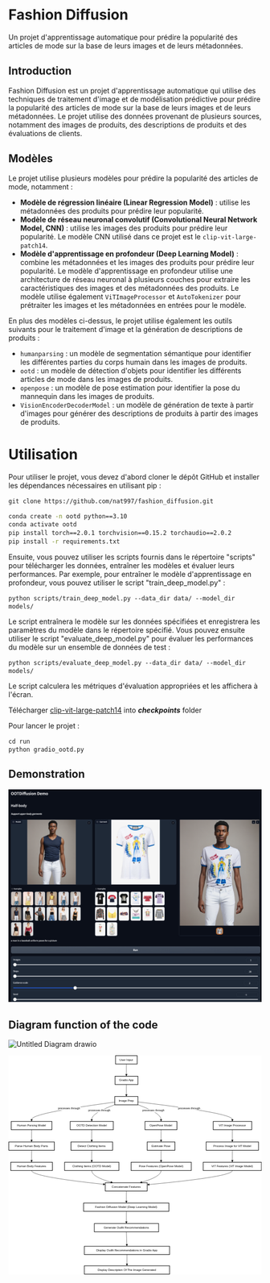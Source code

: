 # Fashion Diffusion

Un projet d'apprentissage automatique pour prédire la popularité des articles de mode sur la base de leurs images et de leurs métadonnées.

## Introduction

Fashion Diffusion est un projet d'apprentissage automatique qui utilise des techniques de traitement d'image et de modélisation prédictive pour prédire la popularité des articles de mode sur la base de leurs images et de leurs métadonnées. Le projet utilise des données provenant de plusieurs sources, notamment des images de produits, des descriptions de produits et des évaluations de clients.

## Modèles

Le projet utilise plusieurs modèles pour prédire la popularité des articles de mode, notamment :

- **Modèle de régression linéaire (Linear Regression Model)** : utilise les métadonnées des produits pour prédire leur popularité.
- **Modèle de réseau neuronal convolutif (Convolutional Neural Network Model, CNN)** : utilise les images des produits pour prédire leur popularité. Le modèle CNN utilisé dans ce projet est le `clip-vit-large-patch14`.
- **Modèle d'apprentissage en profondeur (Deep Learning Model)** : combine les métadonnées et les images des produits pour prédire leur popularité. Le modèle d'apprentissage en profondeur utilise une architecture de réseau neuronal à plusieurs couches pour extraire les caractéristiques des images et des métadonnées des produits. Le modèle utilise également `ViTImageProcessor` et `AutoTokenizer` pour prétraiter les images et les métadonnées en entrées pour le modèle.

En plus des modèles ci-dessus, le projet utilise également les outils suivants pour le traitement d'image et la génération de descriptions de produits :

- `humanparsing` : un modèle de segmentation sémantique pour identifier les différentes parties du corps humain dans les images de produits.
- `ootd` : un modèle de détection d'objets pour identifier les différents articles de mode dans les images de produits.
- `openpose` : un modèle de pose estimation pour identifier la pose du mannequin dans les images de produits.
- `VisionEncoderDecoderModel` : un modèle de génération de texte à partir d'images pour générer des descriptions de produits à partir des images de produits.

# Utilisation
Pour utiliser le projet, vous devez d'abord cloner le dépôt GitHub et installer les dépendances nécessaires en utilisant pip :

```
git clone https://github.com/nat997/fashion_diffusion.git
```

```sh
conda create -n ootd python==3.10
conda activate ootd
pip install torch==2.0.1 torchvision==0.15.2 torchaudio==2.0.2
pip install -r requirements.txt
```

Ensuite, vous pouvez utiliser les scripts fournis dans le répertoire "scripts" pour télécharger les données, entraîner les modèles et évaluer leurs performances. Par exemple, pour entraîner le modèle d'apprentissage en profondeur, vous pouvez utiliser le script "train_deep_model.py" :

```
python scripts/train_deep_model.py --data_dir data/ --model_dir models/
```
Le script entraînera le modèle sur les données spécifiées et enregistrera les paramètres du modèle dans le répertoire spécifié. Vous pouvez ensuite utiliser le script "evaluate_deep_model.py" pour évaluer les performances du modèle sur un ensemble de données de test :

```
python scripts/evaluate_deep_model.py --data_dir data/ --model_dir models/
```
Le script calculera les métriques d'évaluation appropriées et les affichera à l'écran.

Télécharger [clip-vit-large-patch14](https://huggingface.co/openai/clip-vit-large-patch14) into ***checkpoints*** folder

Pour lancer le projet :
```
cd run
python gradio_ootd.py
```
## Demonstration
![alt text](image.png)

## Diagram function of the code

![Untitled Diagram drawio](https://github.com/nat997/fashion_diffusion/assets/67456959/39fb47b2-877e-459b-8c86-e89c83872fc7)
<?xml version="1.0" encoding="UTF-8"?>
<!-- Do not edit this file with editors other than draw.io -->
<!DOCTYPE svg PUBLIC "-//W3C//DTD SVG 1.1//EN" "http://www.w3.org/Graphics/SVG/1.1/DTD/svg11.dtd">
<svg xmlns="http://www.w3.org/2000/svg" xmlns:xlink="http://www.w3.org/1999/xlink" version="1.1" width="1039px" height="896px" viewBox="-0.5 -0.5 1039 896" content="&lt;mxfile host=&quot;app.diagrams.net&quot; modified=&quot;2024-03-22T09:02:36.776Z&quot; agent=&quot;Mozilla/5.0 (Macintosh; Intel Mac OS X 10_15_7) AppleWebKit/537.36 (KHTML, like Gecko) Chrome/120.0.0.0 Safari/537.36&quot; etag=&quot;vq1UhhQPRBeLud7ujLHl&quot; version=&quot;23.1.1&quot; type=&quot;device&quot;&gt;&#10;  &lt;diagram name=&quot;Page-1&quot; id=&quot;P3hZV1RTRPBwDaxr1NtK&quot;&gt;&#10;    &lt;mxGraphModel dx=&quot;1314&quot; dy=&quot;751&quot; grid=&quot;1&quot; gridSize=&quot;10&quot; guides=&quot;1&quot; tooltips=&quot;1&quot; connect=&quot;1&quot; arrows=&quot;1&quot; fold=&quot;1&quot; page=&quot;1&quot; pageScale=&quot;1&quot; pageWidth=&quot;850&quot; pageHeight=&quot;1100&quot; background=&quot;#FFFFFF&quot; math=&quot;0&quot; shadow=&quot;0&quot;&gt;&#10;      &lt;root&gt;&#10;        &lt;mxCell id=&quot;0&quot; /&gt;&#10;        &lt;mxCell id=&quot;1&quot; parent=&quot;0&quot; /&gt;&#10;        &lt;mxCell id=&quot;dRuPuyQcN3BoXz86JJPz-1&quot; value=&quot;User Input&quot; style=&quot;whiteSpace=wrap;strokeWidth=2;&quot; vertex=&quot;1&quot; parent=&quot;1&quot;&gt;&#10;          &lt;mxGeometry x=&quot;458&quot; y=&quot;20&quot; width=&quot;89&quot; height=&quot;34&quot; as=&quot;geometry&quot; /&gt;&#10;        &lt;/mxCell&gt;&#10;        &lt;mxCell id=&quot;dRuPuyQcN3BoXz86JJPz-2&quot; value=&quot;Gradio App&quot; style=&quot;whiteSpace=wrap;strokeWidth=2;&quot; vertex=&quot;1&quot; parent=&quot;1&quot;&gt;&#10;          &lt;mxGeometry x=&quot;456&quot; y=&quot;104&quot; width=&quot;94&quot; height=&quot;34&quot; as=&quot;geometry&quot; /&gt;&#10;        &lt;/mxCell&gt;&#10;        &lt;mxCell id=&quot;dRuPuyQcN3BoXz86JJPz-3&quot; value=&quot;Image Prep&quot; style=&quot;whiteSpace=wrap;strokeWidth=2;&quot; vertex=&quot;1&quot; parent=&quot;1&quot;&gt;&#10;          &lt;mxGeometry x=&quot;455&quot; y=&quot;187&quot; width=&quot;95&quot; height=&quot;34&quot; as=&quot;geometry&quot; /&gt;&#10;        &lt;/mxCell&gt;&#10;        &lt;mxCell id=&quot;dRuPuyQcN3BoXz86JJPz-4&quot; value=&quot;Human Parsing Model&quot; style=&quot;whiteSpace=wrap;strokeWidth=2;&quot; vertex=&quot;1&quot; parent=&quot;1&quot;&gt;&#10;          &lt;mxGeometry x=&quot;30&quot; y=&quot;289&quot; width=&quot;167&quot; height=&quot;34&quot; as=&quot;geometry&quot; /&gt;&#10;        &lt;/mxCell&gt;&#10;        &lt;mxCell id=&quot;dRuPuyQcN3BoXz86JJPz-5&quot; value=&quot;OOTD Detection Model&quot; style=&quot;whiteSpace=wrap;strokeWidth=2;&quot; vertex=&quot;1&quot; parent=&quot;1&quot;&gt;&#10;          &lt;mxGeometry x=&quot;272&quot; y=&quot;289&quot; width=&quot;177&quot; height=&quot;34&quot; as=&quot;geometry&quot; /&gt;&#10;        &lt;/mxCell&gt;&#10;        &lt;mxCell id=&quot;dRuPuyQcN3BoXz86JJPz-6&quot; value=&quot;OpenPose Model&quot; style=&quot;whiteSpace=wrap;strokeWidth=2;&quot; vertex=&quot;1&quot; parent=&quot;1&quot;&gt;&#10;          &lt;mxGeometry x=&quot;579&quot; y=&quot;289&quot; width=&quot;131&quot; height=&quot;34&quot; as=&quot;geometry&quot; /&gt;&#10;        &lt;/mxCell&gt;&#10;        &lt;mxCell id=&quot;dRuPuyQcN3BoXz86JJPz-7&quot; value=&quot;ViT Image Processor&quot; style=&quot;whiteSpace=wrap;strokeWidth=2;&quot; vertex=&quot;1&quot; parent=&quot;1&quot;&gt;&#10;          &lt;mxGeometry x=&quot;859&quot; y=&quot;289&quot; width=&quot;158&quot; height=&quot;34&quot; as=&quot;geometry&quot; /&gt;&#10;        &lt;/mxCell&gt;&#10;        &lt;mxCell id=&quot;dRuPuyQcN3BoXz86JJPz-8&quot; value=&quot;Parse Human Body Parts&quot; style=&quot;whiteSpace=wrap;strokeWidth=2;&quot; vertex=&quot;1&quot; parent=&quot;1&quot;&gt;&#10;          &lt;mxGeometry x=&quot;20&quot; y=&quot;373&quot; width=&quot;187&quot; height=&quot;34&quot; as=&quot;geometry&quot; /&gt;&#10;        &lt;/mxCell&gt;&#10;        &lt;mxCell id=&quot;dRuPuyQcN3BoXz86JJPz-9&quot; value=&quot;Detect Clothing Items&quot; style=&quot;whiteSpace=wrap;strokeWidth=2;&quot; vertex=&quot;1&quot; parent=&quot;1&quot;&gt;&#10;          &lt;mxGeometry x=&quot;275&quot; y=&quot;373&quot; width=&quot;171&quot; height=&quot;34&quot; as=&quot;geometry&quot; /&gt;&#10;        &lt;/mxCell&gt;&#10;        &lt;mxCell id=&quot;dRuPuyQcN3BoXz86JJPz-10&quot; value=&quot;Estimate Pose&quot; style=&quot;whiteSpace=wrap;strokeWidth=2;&quot; vertex=&quot;1&quot; parent=&quot;1&quot;&gt;&#10;          &lt;mxGeometry x=&quot;588&quot; y=&quot;373&quot; width=&quot;114&quot; height=&quot;34&quot; as=&quot;geometry&quot; /&gt;&#10;        &lt;/mxCell&gt;&#10;        &lt;mxCell id=&quot;dRuPuyQcN3BoXz86JJPz-11&quot; value=&quot;Process Image for ViT Model&quot; style=&quot;whiteSpace=wrap;strokeWidth=2;&quot; vertex=&quot;1&quot; parent=&quot;1&quot;&gt;&#10;          &lt;mxGeometry x=&quot;830&quot; y=&quot;373&quot; width=&quot;215&quot; height=&quot;34&quot; as=&quot;geometry&quot; /&gt;&#10;        &lt;/mxCell&gt;&#10;        &lt;mxCell id=&quot;dRuPuyQcN3BoXz86JJPz-12&quot; value=&quot;Human Body Features&quot; style=&quot;whiteSpace=wrap;strokeWidth=2;&quot; vertex=&quot;1&quot; parent=&quot;1&quot;&gt;&#10;          &lt;mxGeometry x=&quot;28&quot; y=&quot;456&quot; width=&quot;171&quot; height=&quot;34&quot; as=&quot;geometry&quot; /&gt;&#10;        &lt;/mxCell&gt;&#10;        &lt;mxCell id=&quot;dRuPuyQcN3BoXz86JJPz-13&quot; value=&quot;Clothing Items (OOTD Model)&quot; style=&quot;whiteSpace=wrap;strokeWidth=2;&quot; vertex=&quot;1&quot; parent=&quot;1&quot;&gt;&#10;          &lt;mxGeometry x=&quot;249&quot; y=&quot;456&quot; width=&quot;223&quot; height=&quot;34&quot; as=&quot;geometry&quot; /&gt;&#10;        &lt;/mxCell&gt;&#10;        &lt;mxCell id=&quot;dRuPuyQcN3BoXz86JJPz-14&quot; value=&quot;Pose Features (OpenPose Model)&quot; style=&quot;whiteSpace=wrap;strokeWidth=2;&quot; vertex=&quot;1&quot; parent=&quot;1&quot;&gt;&#10;          &lt;mxGeometry x=&quot;522&quot; y=&quot;456&quot; width=&quot;247&quot; height=&quot;34&quot; as=&quot;geometry&quot; /&gt;&#10;        &lt;/mxCell&gt;&#10;        &lt;mxCell id=&quot;dRuPuyQcN3BoXz86JJPz-15&quot; value=&quot;ViT Features (ViT Image Model)&quot; style=&quot;whiteSpace=wrap;strokeWidth=2;&quot; vertex=&quot;1&quot; parent=&quot;1&quot;&gt;&#10;          &lt;mxGeometry x=&quot;818&quot; y=&quot;456&quot; width=&quot;239&quot; height=&quot;34&quot; as=&quot;geometry&quot; /&gt;&#10;        &lt;/mxCell&gt;&#10;        &lt;mxCell id=&quot;dRuPuyQcN3BoXz86JJPz-16&quot; value=&quot;Concatenate Features&quot; style=&quot;whiteSpace=wrap;strokeWidth=2;&quot; vertex=&quot;1&quot; parent=&quot;1&quot;&gt;&#10;          &lt;mxGeometry x=&quot;416&quot; y=&quot;540&quot; width=&quot;172&quot; height=&quot;34&quot; as=&quot;geometry&quot; /&gt;&#10;        &lt;/mxCell&gt;&#10;        &lt;mxCell id=&quot;dRuPuyQcN3BoXz86JJPz-17&quot; value=&quot;Fashion Diffusion Model (Deep Learning Model)&quot; style=&quot;whiteSpace=wrap;strokeWidth=2;&quot; vertex=&quot;1&quot; parent=&quot;1&quot;&gt;&#10;          &lt;mxGeometry x=&quot;327&quot; y=&quot;623&quot; width=&quot;350&quot; height=&quot;34&quot; as=&quot;geometry&quot; /&gt;&#10;        &lt;/mxCell&gt;&#10;        &lt;mxCell id=&quot;dRuPuyQcN3BoXz86JJPz-18&quot; value=&quot;Generate Outfit Recommendations&quot; style=&quot;whiteSpace=wrap;strokeWidth=2;&quot; vertex=&quot;1&quot; parent=&quot;1&quot;&gt;&#10;          &lt;mxGeometry x=&quot;371&quot; y=&quot;707&quot; width=&quot;264&quot; height=&quot;34&quot; as=&quot;geometry&quot; /&gt;&#10;        &lt;/mxCell&gt;&#10;        &lt;mxCell id=&quot;dRuPuyQcN3BoXz86JJPz-19&quot; value=&quot;Display Outfit Recommendations in Gradio App&quot; style=&quot;whiteSpace=wrap;strokeWidth=2;&quot; vertex=&quot;1&quot; parent=&quot;1&quot;&gt;&#10;          &lt;mxGeometry x=&quot;330&quot; y=&quot;800&quot; width=&quot;350&quot; height=&quot;34&quot; as=&quot;geometry&quot; /&gt;&#10;        &lt;/mxCell&gt;&#10;        &lt;mxCell id=&quot;dRuPuyQcN3BoXz86JJPz-20&quot; value=&quot;&quot; style=&quot;curved=1;startArrow=none;endArrow=block;exitX=0.5020847963483146;exitY=0.9852941176470589;entryX=0.4966547539893617;entryY=-0.014705882352941176;rounded=0;&quot; edge=&quot;1&quot; parent=&quot;1&quot; source=&quot;dRuPuyQcN3BoXz86JJPz-1&quot; target=&quot;dRuPuyQcN3BoXz86JJPz-2&quot;&gt;&#10;          &lt;mxGeometry relative=&quot;1&quot; as=&quot;geometry&quot;&gt;&#10;            &lt;Array as=&quot;points&quot; /&gt;&#10;          &lt;/mxGeometry&gt;&#10;        &lt;/mxCell&gt;&#10;        &lt;mxCell id=&quot;dRuPuyQcN3BoXz86JJPz-21&quot; value=&quot;&quot; style=&quot;curved=1;startArrow=none;endArrow=block;exitX=0.4966547539893617;exitY=0.9705882352941176;entryX=0.501953125;entryY=0;rounded=0;&quot; edge=&quot;1&quot; parent=&quot;1&quot; source=&quot;dRuPuyQcN3BoXz86JJPz-2&quot; target=&quot;dRuPuyQcN3BoXz86JJPz-3&quot;&gt;&#10;          &lt;mxGeometry relative=&quot;1&quot; as=&quot;geometry&quot;&gt;&#10;            &lt;Array as=&quot;points&quot; /&gt;&#10;          &lt;/mxGeometry&gt;&#10;        &lt;/mxCell&gt;&#10;        &lt;mxCell id=&quot;dRuPuyQcN3BoXz86JJPz-22&quot; value=&quot;processes through&quot; style=&quot;curved=1;startArrow=none;endArrow=block;exitX=0.0032689144736842107;exitY=0.6752784079282923;entryX=0.5004912050898204;entryY=0;rounded=0;&quot; edge=&quot;1&quot; parent=&quot;1&quot; source=&quot;dRuPuyQcN3BoXz86JJPz-3&quot; target=&quot;dRuPuyQcN3BoXz86JJPz-4&quot;&gt;&#10;          &lt;mxGeometry relative=&quot;1&quot; as=&quot;geometry&quot;&gt;&#10;            &lt;Array as=&quot;points&quot;&gt;&#10;              &lt;mxPoint x=&quot;114&quot; y=&quot;255&quot; /&gt;&#10;            &lt;/Array&gt;&#10;          &lt;/mxGeometry&gt;&#10;        &lt;/mxCell&gt;&#10;        &lt;mxCell id=&quot;dRuPuyQcN3BoXz86JJPz-23&quot; value=&quot;processes through&quot; style=&quot;curved=1;startArrow=none;endArrow=block;exitX=0.009839497065273631;exitY=0.9852941176470589;entryX=0.4990951624293785;entryY=0;rounded=0;&quot; edge=&quot;1&quot; parent=&quot;1&quot; source=&quot;dRuPuyQcN3BoXz86JJPz-3&quot; target=&quot;dRuPuyQcN3BoXz86JJPz-5&quot;&gt;&#10;          &lt;mxGeometry relative=&quot;1&quot; as=&quot;geometry&quot;&gt;&#10;            &lt;Array as=&quot;points&quot;&gt;&#10;              &lt;mxPoint x=&quot;360&quot; y=&quot;255&quot; /&gt;&#10;            &lt;/Array&gt;&#10;          &lt;/mxGeometry&gt;&#10;        &lt;/mxCell&gt;&#10;        &lt;mxCell id=&quot;dRuPuyQcN3BoXz86JJPz-24&quot; value=&quot;processes through&quot; style=&quot;curved=1;startArrow=none;endArrow=block;exitX=0.994066752934727;exitY=0.9852941176470589;entryX=0.5040553435114504;entryY=0;rounded=0;&quot; edge=&quot;1&quot; parent=&quot;1&quot; source=&quot;dRuPuyQcN3BoXz86JJPz-3&quot; target=&quot;dRuPuyQcN3BoXz86JJPz-6&quot;&gt;&#10;          &lt;mxGeometry relative=&quot;1&quot; as=&quot;geometry&quot;&gt;&#10;            &lt;Array as=&quot;points&quot;&gt;&#10;              &lt;mxPoint x=&quot;645&quot; y=&quot;255&quot; /&gt;&#10;            &lt;/Array&gt;&#10;          &lt;/mxGeometry&gt;&#10;        &lt;/mxCell&gt;&#10;        &lt;mxCell id=&quot;dRuPuyQcN3BoXz86JJPz-25&quot; value=&quot;processes through&quot; style=&quot;curved=1;startArrow=none;endArrow=block;exitX=1.0006373355263158;exitY=0.6560215980080035;entryX=0.4977996439873418;entryY=0;rounded=0;&quot; edge=&quot;1&quot; parent=&quot;1&quot; source=&quot;dRuPuyQcN3BoXz86JJPz-3&quot; target=&quot;dRuPuyQcN3BoXz86JJPz-7&quot;&gt;&#10;          &lt;mxGeometry relative=&quot;1&quot; as=&quot;geometry&quot;&gt;&#10;            &lt;Array as=&quot;points&quot;&gt;&#10;              &lt;mxPoint x=&quot;938&quot; y=&quot;255&quot; /&gt;&#10;            &lt;/Array&gt;&#10;          &lt;/mxGeometry&gt;&#10;        &lt;/mxCell&gt;&#10;        &lt;mxCell id=&quot;dRuPuyQcN3BoXz86JJPz-26&quot; value=&quot;&quot; style=&quot;curved=1;startArrow=none;endArrow=block;exitX=0.5004912050898204;exitY=0.9852941176470589;entryX=0.5004386697860963;entryY=-0.014705882352941176;rounded=0;&quot; edge=&quot;1&quot; parent=&quot;1&quot; source=&quot;dRuPuyQcN3BoXz86JJPz-4&quot; target=&quot;dRuPuyQcN3BoXz86JJPz-8&quot;&gt;&#10;          &lt;mxGeometry relative=&quot;1&quot; as=&quot;geometry&quot;&gt;&#10;            &lt;Array as=&quot;points&quot; /&gt;&#10;          &lt;/mxGeometry&gt;&#10;        &lt;/mxCell&gt;&#10;        &lt;mxCell id=&quot;dRuPuyQcN3BoXz86JJPz-27&quot; value=&quot;&quot; style=&quot;curved=1;startArrow=none;endArrow=block;exitX=0.4990951624293785;exitY=0.9852941176470589;entryX=0.49906341374269003;entryY=-0.014705882352941176;rounded=0;&quot; edge=&quot;1&quot; parent=&quot;1&quot; source=&quot;dRuPuyQcN3BoXz86JJPz-5&quot; target=&quot;dRuPuyQcN3BoXz86JJPz-9&quot;&gt;&#10;          &lt;mxGeometry relative=&quot;1&quot; as=&quot;geometry&quot;&gt;&#10;            &lt;Array as=&quot;points&quot; /&gt;&#10;          &lt;/mxGeometry&gt;&#10;        &lt;/mxCell&gt;&#10;        &lt;mxCell id=&quot;dRuPuyQcN3BoXz86JJPz-28&quot; value=&quot;&quot; style=&quot;curved=1;startArrow=none;endArrow=block;exitX=0.5040553435114504;exitY=0.9852941176470589;entryX=0.5002741228070176;entryY=-0.014705882352941176;rounded=0;&quot; edge=&quot;1&quot; parent=&quot;1&quot; source=&quot;dRuPuyQcN3BoXz86JJPz-6&quot; target=&quot;dRuPuyQcN3BoXz86JJPz-10&quot;&gt;&#10;          &lt;mxGeometry relative=&quot;1&quot; as=&quot;geometry&quot;&gt;&#10;            &lt;Array as=&quot;points&quot; /&gt;&#10;          &lt;/mxGeometry&gt;&#10;        &lt;/mxCell&gt;&#10;        &lt;mxCell id=&quot;dRuPuyQcN3BoXz86JJPz-29&quot; value=&quot;&quot; style=&quot;curved=1;startArrow=none;endArrow=block;exitX=0.4977996439873418;exitY=0.9852941176470589;entryX=0.5007085755813954;entryY=-0.014705882352941176;rounded=0;&quot; edge=&quot;1&quot; parent=&quot;1&quot; source=&quot;dRuPuyQcN3BoXz86JJPz-7&quot; target=&quot;dRuPuyQcN3BoXz86JJPz-11&quot;&gt;&#10;          &lt;mxGeometry relative=&quot;1&quot; as=&quot;geometry&quot;&gt;&#10;            &lt;Array as=&quot;points&quot; /&gt;&#10;          &lt;/mxGeometry&gt;&#10;        &lt;/mxCell&gt;&#10;        &lt;mxCell id=&quot;dRuPuyQcN3BoXz86JJPz-30&quot; value=&quot;&quot; style=&quot;curved=1;startArrow=none;endArrow=block;exitX=0.5004386697860963;exitY=0.9705882352941176;entryX=0.5004797149122807;entryY=0;rounded=0;&quot; edge=&quot;1&quot; parent=&quot;1&quot; source=&quot;dRuPuyQcN3BoXz86JJPz-8&quot; target=&quot;dRuPuyQcN3BoXz86JJPz-12&quot;&gt;&#10;          &lt;mxGeometry relative=&quot;1&quot; as=&quot;geometry&quot;&gt;&#10;            &lt;Array as=&quot;points&quot; /&gt;&#10;          &lt;/mxGeometry&gt;&#10;        &lt;/mxCell&gt;&#10;        &lt;mxCell id=&quot;dRuPuyQcN3BoXz86JJPz-31&quot; value=&quot;&quot; style=&quot;curved=1;startArrow=none;endArrow=block;exitX=0.49906341374269003;exitY=0.9705882352941176;entryX=0.4992818105381166;entryY=0;rounded=0;&quot; edge=&quot;1&quot; parent=&quot;1&quot; source=&quot;dRuPuyQcN3BoXz86JJPz-9&quot; target=&quot;dRuPuyQcN3BoXz86JJPz-13&quot;&gt;&#10;          &lt;mxGeometry relative=&quot;1&quot; as=&quot;geometry&quot;&gt;&#10;            &lt;Array as=&quot;points&quot; /&gt;&#10;          &lt;/mxGeometry&gt;&#10;        &lt;/mxCell&gt;&#10;        &lt;mxCell id=&quot;dRuPuyQcN3BoXz86JJPz-32&quot; value=&quot;&quot; style=&quot;curved=1;startArrow=none;endArrow=block;exitX=0.5002741228070176;exitY=0.9705882352941176;entryX=0.4981022267206478;entryY=0;rounded=0;&quot; edge=&quot;1&quot; parent=&quot;1&quot; source=&quot;dRuPuyQcN3BoXz86JJPz-10&quot; target=&quot;dRuPuyQcN3BoXz86JJPz-14&quot;&gt;&#10;          &lt;mxGeometry relative=&quot;1&quot; as=&quot;geometry&quot;&gt;&#10;            &lt;Array as=&quot;points&quot; /&gt;&#10;          &lt;/mxGeometry&gt;&#10;        &lt;/mxCell&gt;&#10;        &lt;mxCell id=&quot;dRuPuyQcN3BoXz86JJPz-33&quot; value=&quot;&quot; style=&quot;curved=1;startArrow=none;endArrow=block;exitX=0.5007085755813954;exitY=0.9705882352941176;entryX=0.5006374215481172;entryY=0;rounded=0;&quot; edge=&quot;1&quot; parent=&quot;1&quot; source=&quot;dRuPuyQcN3BoXz86JJPz-11&quot; target=&quot;dRuPuyQcN3BoXz86JJPz-15&quot;&gt;&#10;          &lt;mxGeometry relative=&quot;1&quot; as=&quot;geometry&quot;&gt;&#10;            &lt;Array as=&quot;points&quot; /&gt;&#10;          &lt;/mxGeometry&gt;&#10;        &lt;/mxCell&gt;&#10;        &lt;mxCell id=&quot;dRuPuyQcN3BoXz86JJPz-34&quot; value=&quot;&quot; style=&quot;curved=1;startArrow=none;endArrow=block;exitX=0.5004797149122807;exitY=0.9852941176470589;entryX=0.0028956213662790697;entryY=0.20594882508547296;rounded=0;&quot; edge=&quot;1&quot; parent=&quot;1&quot; source=&quot;dRuPuyQcN3BoXz86JJPz-12&quot; target=&quot;dRuPuyQcN3BoXz86JJPz-16&quot;&gt;&#10;          &lt;mxGeometry relative=&quot;1&quot; as=&quot;geometry&quot;&gt;&#10;            &lt;Array as=&quot;points&quot;&gt;&#10;              &lt;mxPoint x=&quot;114&quot; y=&quot;515&quot; /&gt;&#10;            &lt;/Array&gt;&#10;          &lt;/mxGeometry&gt;&#10;        &lt;/mxCell&gt;&#10;        &lt;mxCell id=&quot;dRuPuyQcN3BoXz86JJPz-35&quot; value=&quot;&quot; style=&quot;curved=1;startArrow=none;endArrow=block;exitX=0.4992818105381166;exitY=0.9852941176470589;entryX=0.17195809144791818;entryY=-0.014705882352941176;rounded=0;&quot; edge=&quot;1&quot; parent=&quot;1&quot; source=&quot;dRuPuyQcN3BoXz86JJPz-13&quot; target=&quot;dRuPuyQcN3BoXz86JJPz-16&quot;&gt;&#10;          &lt;mxGeometry relative=&quot;1&quot; as=&quot;geometry&quot;&gt;&#10;            &lt;Array as=&quot;points&quot;&gt;&#10;              &lt;mxPoint x=&quot;360&quot; y=&quot;515&quot; /&gt;&#10;            &lt;/Array&gt;&#10;          &lt;/mxGeometry&gt;&#10;        &lt;/mxCell&gt;&#10;        &lt;mxCell id=&quot;dRuPuyQcN3BoXz86JJPz-36&quot; value=&quot;&quot; style=&quot;curved=1;startArrow=none;endArrow=block;exitX=0.4981022267206478;exitY=0.9852941176470589;entryX=0.8360133838427795;entryY=-0.014705882352941176;rounded=0;&quot; edge=&quot;1&quot; parent=&quot;1&quot; source=&quot;dRuPuyQcN3BoXz86JJPz-14&quot; target=&quot;dRuPuyQcN3BoXz86JJPz-16&quot;&gt;&#10;          &lt;mxGeometry relative=&quot;1&quot; as=&quot;geometry&quot;&gt;&#10;            &lt;Array as=&quot;points&quot;&gt;&#10;              &lt;mxPoint x=&quot;645&quot; y=&quot;515&quot; /&gt;&#10;            &lt;/Array&gt;&#10;          &lt;/mxGeometry&gt;&#10;        &lt;/mxCell&gt;&#10;        &lt;mxCell id=&quot;dRuPuyQcN3BoXz86JJPz-37&quot; value=&quot;&quot; style=&quot;curved=1;startArrow=none;endArrow=block;exitX=0.5006374215481172;exitY=0.9852941176470589;entryX=1.0050758539244187;entryY=0.23462793760405234;rounded=0;&quot; edge=&quot;1&quot; parent=&quot;1&quot; source=&quot;dRuPuyQcN3BoXz86JJPz-15&quot; target=&quot;dRuPuyQcN3BoXz86JJPz-16&quot;&gt;&#10;          &lt;mxGeometry relative=&quot;1&quot; as=&quot;geometry&quot;&gt;&#10;            &lt;Array as=&quot;points&quot;&gt;&#10;              &lt;mxPoint x=&quot;938&quot; y=&quot;515&quot; /&gt;&#10;            &lt;/Array&gt;&#10;          &lt;/mxGeometry&gt;&#10;        &lt;/mxCell&gt;&#10;        &lt;mxCell id=&quot;dRuPuyQcN3BoXz86JJPz-38&quot; value=&quot;&quot; style=&quot;curved=1;startArrow=none;endArrow=block;exitX=0.5039857376453488;exitY=0.9705882352941176;entryX=0.5019587053571428;entryY=0;rounded=0;&quot; edge=&quot;1&quot; parent=&quot;1&quot; source=&quot;dRuPuyQcN3BoXz86JJPz-16&quot; target=&quot;dRuPuyQcN3BoXz86JJPz-17&quot;&gt;&#10;          &lt;mxGeometry relative=&quot;1&quot; as=&quot;geometry&quot;&gt;&#10;            &lt;Array as=&quot;points&quot; /&gt;&#10;          &lt;/mxGeometry&gt;&#10;        &lt;/mxCell&gt;&#10;        &lt;mxCell id=&quot;dRuPuyQcN3BoXz86JJPz-39&quot; value=&quot;&quot; style=&quot;curved=1;startArrow=none;endArrow=block;exitX=0.5019587053571428;exitY=0.9852941176470589;entryX=0.4988088896780303;entryY=-0.014705882352941176;rounded=0;&quot; edge=&quot;1&quot; parent=&quot;1&quot; source=&quot;dRuPuyQcN3BoXz86JJPz-17&quot; target=&quot;dRuPuyQcN3BoXz86JJPz-18&quot;&gt;&#10;          &lt;mxGeometry relative=&quot;1&quot; as=&quot;geometry&quot;&gt;&#10;            &lt;Array as=&quot;points&quot; /&gt;&#10;          &lt;/mxGeometry&gt;&#10;        &lt;/mxCell&gt;&#10;        &lt;mxCell id=&quot;dRuPuyQcN3BoXz86JJPz-40&quot; value=&quot;&quot; style=&quot;curved=1;startArrow=none;endArrow=block;exitX=0.4988088896780303;exitY=0.9705882352941176;entryX=0.4991015625;entryY=0;rounded=0;&quot; edge=&quot;1&quot; parent=&quot;1&quot; source=&quot;dRuPuyQcN3BoXz86JJPz-18&quot; target=&quot;dRuPuyQcN3BoXz86JJPz-19&quot;&gt;&#10;          &lt;mxGeometry relative=&quot;1&quot; as=&quot;geometry&quot;&gt;&#10;            &lt;Array as=&quot;points&quot; /&gt;&#10;          &lt;/mxGeometry&gt;&#10;        &lt;/mxCell&gt;&#10;        &lt;mxCell id=&quot;dRuPuyQcN3BoXz86JJPz-41&quot; value=&quot;Display Description Of The Image Generated&quot; style=&quot;whiteSpace=wrap;strokeWidth=2;&quot; vertex=&quot;1&quot; parent=&quot;1&quot;&gt;&#10;          &lt;mxGeometry x=&quot;330&quot; y=&quot;880&quot; width=&quot;350&quot; height=&quot;34&quot; as=&quot;geometry&quot; /&gt;&#10;        &lt;/mxCell&gt;&#10;        &lt;mxCell id=&quot;dRuPuyQcN3BoXz86JJPz-42&quot; value=&quot;&quot; style=&quot;curved=1;startArrow=none;endArrow=block;exitX=0.5;exitY=1;entryX=0.5;entryY=0;rounded=0;exitDx=0;exitDy=0;entryDx=0;entryDy=0;&quot; edge=&quot;1&quot; parent=&quot;1&quot; source=&quot;dRuPuyQcN3BoXz86JJPz-19&quot; target=&quot;dRuPuyQcN3BoXz86JJPz-41&quot;&gt;&#10;          &lt;mxGeometry relative=&quot;1&quot; as=&quot;geometry&quot;&gt;&#10;            &lt;Array as=&quot;points&quot; /&gt;&#10;            &lt;mxPoint x=&quot;513&quot; y=&quot;751&quot; as=&quot;sourcePoint&quot; /&gt;&#10;            &lt;mxPoint x=&quot;515&quot; y=&quot;810&quot; as=&quot;targetPoint&quot; /&gt;&#10;          &lt;/mxGeometry&gt;&#10;        &lt;/mxCell&gt;&#10;      &lt;/root&gt;&#10;    &lt;/mxGraphModel&gt;&#10;  &lt;/diagram&gt;&#10;&lt;/mxfile&gt;&#10;" style="background-color: rgb(255, 255, 255);"><defs/><rect fill="#FFFFFF" width="100%" height="100%" x="0" y="0"/><g><rect x="439" y="1" width="89" height="34" fill="rgb(255, 255, 255)" stroke="rgb(0, 0, 0)" stroke-width="2" pointer-events="all"/><g transform="translate(-0.5 -0.5)"><switch><foreignObject pointer-events="none" width="100%" height="100%" requiredFeatures="http://www.w3.org/TR/SVG11/feature#Extensibility" style="overflow: visible; text-align: left;"><div xmlns="http://www.w3.org/1999/xhtml" style="display: flex; align-items: unsafe center; justify-content: unsafe center; width: 87px; height: 1px; padding-top: 18px; margin-left: 440px;"><div data-drawio-colors="color: rgb(0, 0, 0); " style="box-sizing: border-box; font-size: 0px; text-align: center;"><div style="display: inline-block; font-size: 12px; font-family: Helvetica; color: rgb(0, 0, 0); line-height: 1.2; pointer-events: all; white-space: normal; overflow-wrap: normal;">User Input</div></div></div></foreignObject><text x="484" y="22" fill="rgb(0, 0, 0)" font-family="Helvetica" font-size="12px" text-anchor="middle">User Input</text></switch></g><rect x="437" y="85" width="94" height="34" fill="rgb(255, 255, 255)" stroke="rgb(0, 0, 0)" stroke-width="2" pointer-events="all"/><g transform="translate(-0.5 -0.5)"><switch><foreignObject pointer-events="none" width="100%" height="100%" requiredFeatures="http://www.w3.org/TR/SVG11/feature#Extensibility" style="overflow: visible; text-align: left;"><div xmlns="http://www.w3.org/1999/xhtml" style="display: flex; align-items: unsafe center; justify-content: unsafe center; width: 92px; height: 1px; padding-top: 102px; margin-left: 438px;"><div data-drawio-colors="color: rgb(0, 0, 0); " style="box-sizing: border-box; font-size: 0px; text-align: center;"><div style="display: inline-block; font-size: 12px; font-family: Helvetica; color: rgb(0, 0, 0); line-height: 1.2; pointer-events: all; white-space: normal; overflow-wrap: normal;">Gradio App</div></div></div></foreignObject><text x="484" y="106" fill="rgb(0, 0, 0)" font-family="Helvetica" font-size="12px" text-anchor="middle">Gradio App</text></switch></g><rect x="436" y="168" width="95" height="34" fill="rgb(255, 255, 255)" stroke="rgb(0, 0, 0)" stroke-width="2" pointer-events="all"/><g transform="translate(-0.5 -0.5)"><switch><foreignObject pointer-events="none" width="100%" height="100%" requiredFeatures="http://www.w3.org/TR/SVG11/feature#Extensibility" style="overflow: visible; text-align: left;"><div xmlns="http://www.w3.org/1999/xhtml" style="display: flex; align-items: unsafe center; justify-content: unsafe center; width: 93px; height: 1px; padding-top: 185px; margin-left: 437px;"><div data-drawio-colors="color: rgb(0, 0, 0); " style="box-sizing: border-box; font-size: 0px; text-align: center;"><div style="display: inline-block; font-size: 12px; font-family: Helvetica; color: rgb(0, 0, 0); line-height: 1.2; pointer-events: all; white-space: normal; overflow-wrap: normal;">Image Prep</div></div></div></foreignObject><text x="484" y="189" fill="rgb(0, 0, 0)" font-family="Helvetica" font-size="12px" text-anchor="middle">Image Prep</text></switch></g><rect x="11" y="270" width="167" height="34" fill="rgb(255, 255, 255)" stroke="rgb(0, 0, 0)" stroke-width="2" pointer-events="all"/><g transform="translate(-0.5 -0.5)"><switch><foreignObject pointer-events="none" width="100%" height="100%" requiredFeatures="http://www.w3.org/TR/SVG11/feature#Extensibility" style="overflow: visible; text-align: left;"><div xmlns="http://www.w3.org/1999/xhtml" style="display: flex; align-items: unsafe center; justify-content: unsafe center; width: 165px; height: 1px; padding-top: 287px; margin-left: 12px;"><div data-drawio-colors="color: rgb(0, 0, 0); " style="box-sizing: border-box; font-size: 0px; text-align: center;"><div style="display: inline-block; font-size: 12px; font-family: Helvetica; color: rgb(0, 0, 0); line-height: 1.2; pointer-events: all; white-space: normal; overflow-wrap: normal;">Human Parsing Model</div></div></div></foreignObject><text x="95" y="291" fill="rgb(0, 0, 0)" font-family="Helvetica" font-size="12px" text-anchor="middle">Human Parsing Model</text></switch></g><rect x="253" y="270" width="177" height="34" fill="rgb(255, 255, 255)" stroke="rgb(0, 0, 0)" stroke-width="2" pointer-events="all"/><g transform="translate(-0.5 -0.5)"><switch><foreignObject pointer-events="none" width="100%" height="100%" requiredFeatures="http://www.w3.org/TR/SVG11/feature#Extensibility" style="overflow: visible; text-align: left;"><div xmlns="http://www.w3.org/1999/xhtml" style="display: flex; align-items: unsafe center; justify-content: unsafe center; width: 175px; height: 1px; padding-top: 287px; margin-left: 254px;"><div data-drawio-colors="color: rgb(0, 0, 0); " style="box-sizing: border-box; font-size: 0px; text-align: center;"><div style="display: inline-block; font-size: 12px; font-family: Helvetica; color: rgb(0, 0, 0); line-height: 1.2; pointer-events: all; white-space: normal; overflow-wrap: normal;">OOTD Detection Model</div></div></div></foreignObject><text x="342" y="291" fill="rgb(0, 0, 0)" font-family="Helvetica" font-size="12px" text-anchor="middle">OOTD Detection Model</text></switch></g><rect x="560" y="270" width="131" height="34" fill="rgb(255, 255, 255)" stroke="rgb(0, 0, 0)" stroke-width="2" pointer-events="all"/><g transform="translate(-0.5 -0.5)"><switch><foreignObject pointer-events="none" width="100%" height="100%" requiredFeatures="http://www.w3.org/TR/SVG11/feature#Extensibility" style="overflow: visible; text-align: left;"><div xmlns="http://www.w3.org/1999/xhtml" style="display: flex; align-items: unsafe center; justify-content: unsafe center; width: 129px; height: 1px; padding-top: 287px; margin-left: 561px;"><div data-drawio-colors="color: rgb(0, 0, 0); " style="box-sizing: border-box; font-size: 0px; text-align: center;"><div style="display: inline-block; font-size: 12px; font-family: Helvetica; color: rgb(0, 0, 0); line-height: 1.2; pointer-events: all; white-space: normal; overflow-wrap: normal;">OpenPose Model</div></div></div></foreignObject><text x="626" y="291" fill="rgb(0, 0, 0)" font-family="Helvetica" font-size="12px" text-anchor="middle">OpenPose Model</text></switch></g><rect x="840" y="270" width="158" height="34" fill="rgb(255, 255, 255)" stroke="rgb(0, 0, 0)" stroke-width="2" pointer-events="all"/><g transform="translate(-0.5 -0.5)"><switch><foreignObject pointer-events="none" width="100%" height="100%" requiredFeatures="http://www.w3.org/TR/SVG11/feature#Extensibility" style="overflow: visible; text-align: left;"><div xmlns="http://www.w3.org/1999/xhtml" style="display: flex; align-items: unsafe center; justify-content: unsafe center; width: 156px; height: 1px; padding-top: 287px; margin-left: 841px;"><div data-drawio-colors="color: rgb(0, 0, 0); " style="box-sizing: border-box; font-size: 0px; text-align: center;"><div style="display: inline-block; font-size: 12px; font-family: Helvetica; color: rgb(0, 0, 0); line-height: 1.2; pointer-events: all; white-space: normal; overflow-wrap: normal;">ViT Image Processor</div></div></div></foreignObject><text x="919" y="291" fill="rgb(0, 0, 0)" font-family="Helvetica" font-size="12px" text-anchor="middle">ViT Image Processor</text></switch></g><rect x="1" y="354" width="187" height="34" fill="rgb(255, 255, 255)" stroke="rgb(0, 0, 0)" stroke-width="2" pointer-events="all"/><g transform="translate(-0.5 -0.5)"><switch><foreignObject pointer-events="none" width="100%" height="100%" requiredFeatures="http://www.w3.org/TR/SVG11/feature#Extensibility" style="overflow: visible; text-align: left;"><div xmlns="http://www.w3.org/1999/xhtml" style="display: flex; align-items: unsafe center; justify-content: unsafe center; width: 185px; height: 1px; padding-top: 371px; margin-left: 2px;"><div data-drawio-colors="color: rgb(0, 0, 0); " style="box-sizing: border-box; font-size: 0px; text-align: center;"><div style="display: inline-block; font-size: 12px; font-family: Helvetica; color: rgb(0, 0, 0); line-height: 1.2; pointer-events: all; white-space: normal; overflow-wrap: normal;">Parse Human Body Parts</div></div></div></foreignObject><text x="95" y="375" fill="rgb(0, 0, 0)" font-family="Helvetica" font-size="12px" text-anchor="middle">Parse Human Body Parts</text></switch></g><rect x="256" y="354" width="171" height="34" fill="rgb(255, 255, 255)" stroke="rgb(0, 0, 0)" stroke-width="2" pointer-events="all"/><g transform="translate(-0.5 -0.5)"><switch><foreignObject pointer-events="none" width="100%" height="100%" requiredFeatures="http://www.w3.org/TR/SVG11/feature#Extensibility" style="overflow: visible; text-align: left;"><div xmlns="http://www.w3.org/1999/xhtml" style="display: flex; align-items: unsafe center; justify-content: unsafe center; width: 169px; height: 1px; padding-top: 371px; margin-left: 257px;"><div data-drawio-colors="color: rgb(0, 0, 0); " style="box-sizing: border-box; font-size: 0px; text-align: center;"><div style="display: inline-block; font-size: 12px; font-family: Helvetica; color: rgb(0, 0, 0); line-height: 1.2; pointer-events: all; white-space: normal; overflow-wrap: normal;">Detect Clothing Items</div></div></div></foreignObject><text x="342" y="375" fill="rgb(0, 0, 0)" font-family="Helvetica" font-size="12px" text-anchor="middle">Detect Clothing Items</text></switch></g><rect x="569" y="354" width="114" height="34" fill="rgb(255, 255, 255)" stroke="rgb(0, 0, 0)" stroke-width="2" pointer-events="all"/><g transform="translate(-0.5 -0.5)"><switch><foreignObject pointer-events="none" width="100%" height="100%" requiredFeatures="http://www.w3.org/TR/SVG11/feature#Extensibility" style="overflow: visible; text-align: left;"><div xmlns="http://www.w3.org/1999/xhtml" style="display: flex; align-items: unsafe center; justify-content: unsafe center; width: 112px; height: 1px; padding-top: 371px; margin-left: 570px;"><div data-drawio-colors="color: rgb(0, 0, 0); " style="box-sizing: border-box; font-size: 0px; text-align: center;"><div style="display: inline-block; font-size: 12px; font-family: Helvetica; color: rgb(0, 0, 0); line-height: 1.2; pointer-events: all; white-space: normal; overflow-wrap: normal;">Estimate Pose</div></div></div></foreignObject><text x="626" y="375" fill="rgb(0, 0, 0)" font-family="Helvetica" font-size="12px" text-anchor="middle">Estimate Pose</text></switch></g><rect x="811" y="354" width="215" height="34" fill="rgb(255, 255, 255)" stroke="rgb(0, 0, 0)" stroke-width="2" pointer-events="all"/><g transform="translate(-0.5 -0.5)"><switch><foreignObject pointer-events="none" width="100%" height="100%" requiredFeatures="http://www.w3.org/TR/SVG11/feature#Extensibility" style="overflow: visible; text-align: left;"><div xmlns="http://www.w3.org/1999/xhtml" style="display: flex; align-items: unsafe center; justify-content: unsafe center; width: 213px; height: 1px; padding-top: 371px; margin-left: 812px;"><div data-drawio-colors="color: rgb(0, 0, 0); " style="box-sizing: border-box; font-size: 0px; text-align: center;"><div style="display: inline-block; font-size: 12px; font-family: Helvetica; color: rgb(0, 0, 0); line-height: 1.2; pointer-events: all; white-space: normal; overflow-wrap: normal;">Process Image for ViT Model</div></div></div></foreignObject><text x="919" y="375" fill="rgb(0, 0, 0)" font-family="Helvetica" font-size="12px" text-anchor="middle">Process Image for ViT Model</text></switch></g><rect x="9" y="437" width="171" height="34" fill="rgb(255, 255, 255)" stroke="rgb(0, 0, 0)" stroke-width="2" pointer-events="all"/><g transform="translate(-0.5 -0.5)"><switch><foreignObject pointer-events="none" width="100%" height="100%" requiredFeatures="http://www.w3.org/TR/SVG11/feature#Extensibility" style="overflow: visible; text-align: left;"><div xmlns="http://www.w3.org/1999/xhtml" style="display: flex; align-items: unsafe center; justify-content: unsafe center; width: 169px; height: 1px; padding-top: 454px; margin-left: 10px;"><div data-drawio-colors="color: rgb(0, 0, 0); " style="box-sizing: border-box; font-size: 0px; text-align: center;"><div style="display: inline-block; font-size: 12px; font-family: Helvetica; color: rgb(0, 0, 0); line-height: 1.2; pointer-events: all; white-space: normal; overflow-wrap: normal;">Human Body Features</div></div></div></foreignObject><text x="95" y="458" fill="rgb(0, 0, 0)" font-family="Helvetica" font-size="12px" text-anchor="middle">Human Body Features</text></switch></g><rect x="230" y="437" width="223" height="34" fill="rgb(255, 255, 255)" stroke="rgb(0, 0, 0)" stroke-width="2" pointer-events="all"/><g transform="translate(-0.5 -0.5)"><switch><foreignObject pointer-events="none" width="100%" height="100%" requiredFeatures="http://www.w3.org/TR/SVG11/feature#Extensibility" style="overflow: visible; text-align: left;"><div xmlns="http://www.w3.org/1999/xhtml" style="display: flex; align-items: unsafe center; justify-content: unsafe center; width: 221px; height: 1px; padding-top: 454px; margin-left: 231px;"><div data-drawio-colors="color: rgb(0, 0, 0); " style="box-sizing: border-box; font-size: 0px; text-align: center;"><div style="display: inline-block; font-size: 12px; font-family: Helvetica; color: rgb(0, 0, 0); line-height: 1.2; pointer-events: all; white-space: normal; overflow-wrap: normal;">Clothing Items (OOTD Model)</div></div></div></foreignObject><text x="342" y="458" fill="rgb(0, 0, 0)" font-family="Helvetica" font-size="12px" text-anchor="middle">Clothing Items (OOTD Model)</text></switch></g><rect x="503" y="437" width="247" height="34" fill="rgb(255, 255, 255)" stroke="rgb(0, 0, 0)" stroke-width="2" pointer-events="all"/><g transform="translate(-0.5 -0.5)"><switch><foreignObject pointer-events="none" width="100%" height="100%" requiredFeatures="http://www.w3.org/TR/SVG11/feature#Extensibility" style="overflow: visible; text-align: left;"><div xmlns="http://www.w3.org/1999/xhtml" style="display: flex; align-items: unsafe center; justify-content: unsafe center; width: 245px; height: 1px; padding-top: 454px; margin-left: 504px;"><div data-drawio-colors="color: rgb(0, 0, 0); " style="box-sizing: border-box; font-size: 0px; text-align: center;"><div style="display: inline-block; font-size: 12px; font-family: Helvetica; color: rgb(0, 0, 0); line-height: 1.2; pointer-events: all; white-space: normal; overflow-wrap: normal;">Pose Features (OpenPose Model)</div></div></div></foreignObject><text x="627" y="458" fill="rgb(0, 0, 0)" font-family="Helvetica" font-size="12px" text-anchor="middle">Pose Features (OpenPose Model)</text></switch></g><rect x="799" y="437" width="239" height="34" fill="rgb(255, 255, 255)" stroke="rgb(0, 0, 0)" stroke-width="2" pointer-events="all"/><g transform="translate(-0.5 -0.5)"><switch><foreignObject pointer-events="none" width="100%" height="100%" requiredFeatures="http://www.w3.org/TR/SVG11/feature#Extensibility" style="overflow: visible; text-align: left;"><div xmlns="http://www.w3.org/1999/xhtml" style="display: flex; align-items: unsafe center; justify-content: unsafe center; width: 237px; height: 1px; padding-top: 454px; margin-left: 800px;"><div data-drawio-colors="color: rgb(0, 0, 0); " style="box-sizing: border-box; font-size: 0px; text-align: center;"><div style="display: inline-block; font-size: 12px; font-family: Helvetica; color: rgb(0, 0, 0); line-height: 1.2; pointer-events: all; white-space: normal; overflow-wrap: normal;">ViT Features (ViT Image Model)</div></div></div></foreignObject><text x="919" y="458" fill="rgb(0, 0, 0)" font-family="Helvetica" font-size="12px" text-anchor="middle">ViT Features (ViT Image Model)</text></switch></g><rect x="397" y="521" width="172" height="34" fill="rgb(255, 255, 255)" stroke="rgb(0, 0, 0)" stroke-width="2" pointer-events="all"/><g transform="translate(-0.5 -0.5)"><switch><foreignObject pointer-events="none" width="100%" height="100%" requiredFeatures="http://www.w3.org/TR/SVG11/feature#Extensibility" style="overflow: visible; text-align: left;"><div xmlns="http://www.w3.org/1999/xhtml" style="display: flex; align-items: unsafe center; justify-content: unsafe center; width: 170px; height: 1px; padding-top: 538px; margin-left: 398px;"><div data-drawio-colors="color: rgb(0, 0, 0); " style="box-sizing: border-box; font-size: 0px; text-align: center;"><div style="display: inline-block; font-size: 12px; font-family: Helvetica; color: rgb(0, 0, 0); line-height: 1.2; pointer-events: all; white-space: normal; overflow-wrap: normal;">Concatenate Features</div></div></div></foreignObject><text x="483" y="542" fill="rgb(0, 0, 0)" font-family="Helvetica" font-size="12px" text-anchor="middle">Concatenate Features</text></switch></g><rect x="308" y="604" width="350" height="34" fill="rgb(255, 255, 255)" stroke="rgb(0, 0, 0)" stroke-width="2" pointer-events="all"/><g transform="translate(-0.5 -0.5)"><switch><foreignObject pointer-events="none" width="100%" height="100%" requiredFeatures="http://www.w3.org/TR/SVG11/feature#Extensibility" style="overflow: visible; text-align: left;"><div xmlns="http://www.w3.org/1999/xhtml" style="display: flex; align-items: unsafe center; justify-content: unsafe center; width: 348px; height: 1px; padding-top: 621px; margin-left: 309px;"><div data-drawio-colors="color: rgb(0, 0, 0); " style="box-sizing: border-box; font-size: 0px; text-align: center;"><div style="display: inline-block; font-size: 12px; font-family: Helvetica; color: rgb(0, 0, 0); line-height: 1.2; pointer-events: all; white-space: normal; overflow-wrap: normal;">Fashion Diffusion Model (Deep Learning Model)</div></div></div></foreignObject><text x="483" y="625" fill="rgb(0, 0, 0)" font-family="Helvetica" font-size="12px" text-anchor="middle">Fashion Diffusion Model (Deep Learning Model)</text></switch></g><rect x="352" y="688" width="264" height="34" fill="rgb(255, 255, 255)" stroke="rgb(0, 0, 0)" stroke-width="2" pointer-events="all"/><g transform="translate(-0.5 -0.5)"><switch><foreignObject pointer-events="none" width="100%" height="100%" requiredFeatures="http://www.w3.org/TR/SVG11/feature#Extensibility" style="overflow: visible; text-align: left;"><div xmlns="http://www.w3.org/1999/xhtml" style="display: flex; align-items: unsafe center; justify-content: unsafe center; width: 262px; height: 1px; padding-top: 705px; margin-left: 353px;"><div data-drawio-colors="color: rgb(0, 0, 0); " style="box-sizing: border-box; font-size: 0px; text-align: center;"><div style="display: inline-block; font-size: 12px; font-family: Helvetica; color: rgb(0, 0, 0); line-height: 1.2; pointer-events: all; white-space: normal; overflow-wrap: normal;">Generate Outfit Recommendations</div></div></div></foreignObject><text x="484" y="709" fill="rgb(0, 0, 0)" font-family="Helvetica" font-size="12px" text-anchor="middle">Generate Outfit Recommendations</text></switch></g><rect x="311" y="781" width="350" height="34" fill="rgb(255, 255, 255)" stroke="rgb(0, 0, 0)" stroke-width="2" pointer-events="all"/><g transform="translate(-0.5 -0.5)"><switch><foreignObject pointer-events="none" width="100%" height="100%" requiredFeatures="http://www.w3.org/TR/SVG11/feature#Extensibility" style="overflow: visible; text-align: left;"><div xmlns="http://www.w3.org/1999/xhtml" style="display: flex; align-items: unsafe center; justify-content: unsafe center; width: 348px; height: 1px; padding-top: 798px; margin-left: 312px;"><div data-drawio-colors="color: rgb(0, 0, 0); " style="box-sizing: border-box; font-size: 0px; text-align: center;"><div style="display: inline-block; font-size: 12px; font-family: Helvetica; color: rgb(0, 0, 0); line-height: 1.2; pointer-events: all; white-space: normal; overflow-wrap: normal;">Display Outfit Recommendations in Gradio App</div></div></div></foreignObject><text x="486" y="802" fill="rgb(0, 0, 0)" font-family="Helvetica" font-size="12px" text-anchor="middle">Display Outfit Recommendations in Gradio App</text></switch></g><path d="M 483.69 35 Q 483.69 35 483.69 76.88" fill="none" stroke="rgb(0, 0, 0)" stroke-miterlimit="10" pointer-events="stroke"/><path d="M 483.69 83.88 L 480.19 76.88 L 487.19 76.88 Z" fill="rgb(0, 0, 0)" stroke="rgb(0, 0, 0)" stroke-miterlimit="10" pointer-events="all"/><path d="M 483.67 119 Q 483.67 119 483.68 159.88" fill="none" stroke="rgb(0, 0, 0)" stroke-miterlimit="10" pointer-events="stroke"/><path d="M 483.69 166.88 L 480.18 159.88 L 487.18 159.88 Z" fill="rgb(0, 0, 0)" stroke="rgb(0, 0, 0)" stroke-miterlimit="10" pointer-events="all"/><path d="M 436 191 Q 95 236 94.68 261.88" fill="none" stroke="rgb(0, 0, 0)" stroke-miterlimit="10" pointer-events="stroke"/><path d="M 94.6 268.88 L 91.18 261.84 L 98.18 261.93 Z" fill="rgb(0, 0, 0)" stroke="rgb(0, 0, 0)" stroke-miterlimit="10" pointer-events="all"/><g fill="rgb(0, 0, 0)" font-family="Helvetica" text-anchor="middle" font-size="11px"><rect fill="rgb(255, 255, 255)" stroke="none" x="203" y="210" width="93" height="14" stroke-width="0"/><text x="248.12" y="219.73">processes through</text></g><path d="M 436 201.83 Q 341 236 341.26 261.88" fill="none" stroke="rgb(0, 0, 0)" stroke-miterlimit="10" pointer-events="stroke"/><path d="M 341.33 268.88 L 337.76 261.92 L 344.76 261.85 Z" fill="rgb(0, 0, 0)" stroke="rgb(0, 0, 0)" stroke-miterlimit="10" pointer-events="all"/><g fill="rgb(0, 0, 0)" font-family="Helvetica" text-anchor="middle" font-size="11px"><rect fill="rgb(255, 255, 255)" stroke="none" x="327" y="219" width="93" height="14" stroke-width="0"/><text x="372.45" y="228.51">processes through</text></g><path d="M 531 201.7 Q 626 236 626.02 261.88" fill="none" stroke="rgb(0, 0, 0)" stroke-miterlimit="10" pointer-events="stroke"/><path d="M 626.03 268.88 L 622.52 261.89 L 629.52 261.88 Z" fill="rgb(0, 0, 0)" stroke="rgb(0, 0, 0)" stroke-miterlimit="10" pointer-events="all"/><g fill="rgb(0, 0, 0)" font-family="Helvetica" text-anchor="middle" font-size="11px"><rect fill="rgb(255, 255, 255)" stroke="none" x="549" y="219" width="93" height="14" stroke-width="0"/><text x="594.46" y="228.79">processes through</text></g><path d="M 531 190.3 Q 919 236 918.74 261.88" fill="none" stroke="rgb(0, 0, 0)" stroke-miterlimit="10" pointer-events="stroke"/><path d="M 918.66 268.88 L 915.24 261.85 L 922.24 261.92 Z" fill="rgb(0, 0, 0)" stroke="rgb(0, 0, 0)" stroke-miterlimit="10" pointer-events="all"/><g fill="rgb(0, 0, 0)" font-family="Helvetica" text-anchor="middle" font-size="11px"><rect fill="rgb(255, 255, 255)" stroke="none" x="696" y="209" width="93" height="14" stroke-width="0"/><text x="741.04" y="219.1">processes through</text></g><path d="M 94.58 304 Q 94.58 304 94.58 345.88" fill="none" stroke="rgb(0, 0, 0)" stroke-miterlimit="10" pointer-events="stroke"/><path d="M 94.58 352.88 L 91.08 345.88 L 98.08 345.88 Z" fill="rgb(0, 0, 0)" stroke="rgb(0, 0, 0)" stroke-miterlimit="10" pointer-events="all"/><path d="M 341.33 304 Q 341.33 304 341.34 345.88" fill="none" stroke="rgb(0, 0, 0)" stroke-miterlimit="10" pointer-events="stroke"/><path d="M 341.34 352.88 L 337.84 345.88 L 344.84 345.88 Z" fill="rgb(0, 0, 0)" stroke="rgb(0, 0, 0)" stroke-miterlimit="10" pointer-events="all"/><path d="M 626.05 304 Q 626.05 304 626.03 345.88" fill="none" stroke="rgb(0, 0, 0)" stroke-miterlimit="10" pointer-events="stroke"/><path d="M 626.03 352.88 L 622.53 345.88 L 629.53 345.88 Z" fill="rgb(0, 0, 0)" stroke="rgb(0, 0, 0)" stroke-miterlimit="10" pointer-events="all"/><path d="M 918.64 304 Q 918.64 304 918.65 345.88" fill="none" stroke="rgb(0, 0, 0)" stroke-miterlimit="10" pointer-events="stroke"/><path d="M 918.65 352.88 L 915.15 345.88 L 922.15 345.88 Z" fill="rgb(0, 0, 0)" stroke="rgb(0, 0, 0)" stroke-miterlimit="10" pointer-events="all"/><path d="M 94.59 388 Q 94.59 388 94.58 428.88" fill="none" stroke="rgb(0, 0, 0)" stroke-miterlimit="10" pointer-events="stroke"/><path d="M 94.58 435.88 L 91.08 428.88 L 98.08 428.88 Z" fill="rgb(0, 0, 0)" stroke="rgb(0, 0, 0)" stroke-miterlimit="10" pointer-events="all"/><path d="M 341.33 388 Q 341.33 388 341.34 428.88" fill="none" stroke="rgb(0, 0, 0)" stroke-miterlimit="10" pointer-events="stroke"/><path d="M 341.34 435.88 L 337.84 428.88 L 344.84 428.88 Z" fill="rgb(0, 0, 0)" stroke="rgb(0, 0, 0)" stroke-miterlimit="10" pointer-events="all"/><path d="M 626.03 388 Q 626.03 388 626.03 428.88" fill="none" stroke="rgb(0, 0, 0)" stroke-miterlimit="10" pointer-events="stroke"/><path d="M 626.03 435.88 L 622.53 428.88 L 629.53 428.88 Z" fill="rgb(0, 0, 0)" stroke="rgb(0, 0, 0)" stroke-miterlimit="10" pointer-events="all"/><path d="M 918.66 388 Q 918.66 388 918.65 428.88" fill="none" stroke="rgb(0, 0, 0)" stroke-miterlimit="10" pointer-events="stroke"/><path d="M 918.65 435.88 L 915.15 428.88 L 922.15 428.88 Z" fill="rgb(0, 0, 0)" stroke="rgb(0, 0, 0)" stroke-miterlimit="10" pointer-events="all"/><path d="M 94.58 471 Q 95 496 388.93 527.09" fill="none" stroke="rgb(0, 0, 0)" stroke-miterlimit="10" pointer-events="stroke"/><path d="M 395.89 527.83 L 388.56 530.57 L 389.3 523.61 Z" fill="rgb(0, 0, 0)" stroke="rgb(0, 0, 0)" stroke-miterlimit="10" pointer-events="all"/><path d="M 341.33 471 Q 341 496 420.39 518.76" fill="none" stroke="rgb(0, 0, 0)" stroke-miterlimit="10" pointer-events="stroke"/><path d="M 427.11 520.69 L 419.42 522.13 L 421.35 515.4 Z" fill="rgb(0, 0, 0)" stroke="rgb(0, 0, 0)" stroke-miterlimit="10" pointer-events="all"/><path d="M 626.02 471 Q 626 496 546.94 518.75" fill="none" stroke="rgb(0, 0, 0)" stroke-miterlimit="10" pointer-events="stroke"/><path d="M 540.22 520.69 L 545.98 515.39 L 547.91 522.12 Z" fill="rgb(0, 0, 0)" stroke="rgb(0, 0, 0)" stroke-miterlimit="10" pointer-events="all"/><path d="M 918.66 471 Q 919 496 577.08 528.3" fill="none" stroke="rgb(0, 0, 0)" stroke-miterlimit="10" pointer-events="stroke"/><path d="M 570.11 528.96 L 576.75 524.82 L 577.41 531.79 Z" fill="rgb(0, 0, 0)" stroke="rgb(0, 0, 0)" stroke-miterlimit="10" pointer-events="all"/><path d="M 483.73 555 Q 483.73 555 483.69 595.88" fill="none" stroke="rgb(0, 0, 0)" stroke-miterlimit="10" pointer-events="stroke"/><path d="M 483.69 602.88 L 480.19 595.88 L 487.19 595.89 Z" fill="rgb(0, 0, 0)" stroke="rgb(0, 0, 0)" stroke-miterlimit="10" pointer-events="all"/><path d="M 483.71 638 Q 483.71 638 483.7 679.88" fill="none" stroke="rgb(0, 0, 0)" stroke-miterlimit="10" pointer-events="stroke"/><path d="M 483.69 686.88 L 480.2 679.88 L 487.2 679.88 Z" fill="rgb(0, 0, 0)" stroke="rgb(0, 0, 0)" stroke-miterlimit="10" pointer-events="all"/><path d="M 483.67 722 Q 483.67 722 485.41 772.89" fill="none" stroke="rgb(0, 0, 0)" stroke-miterlimit="10" pointer-events="stroke"/><path d="M 485.65 779.88 L 481.91 773.01 L 488.91 772.77 Z" fill="rgb(0, 0, 0)" stroke="rgb(0, 0, 0)" stroke-miterlimit="10" pointer-events="all"/><rect x="311" y="861" width="350" height="34" fill="rgb(255, 255, 255)" stroke="rgb(0, 0, 0)" stroke-width="2" pointer-events="all"/><g transform="translate(-0.5 -0.5)"><switch><foreignObject pointer-events="none" width="100%" height="100%" requiredFeatures="http://www.w3.org/TR/SVG11/feature#Extensibility" style="overflow: visible; text-align: left;"><div xmlns="http://www.w3.org/1999/xhtml" style="display: flex; align-items: unsafe center; justify-content: unsafe center; width: 348px; height: 1px; padding-top: 878px; margin-left: 312px;"><div data-drawio-colors="color: rgb(0, 0, 0); " style="box-sizing: border-box; font-size: 0px; text-align: center;"><div style="display: inline-block; font-size: 12px; font-family: Helvetica; color: rgb(0, 0, 0); line-height: 1.2; pointer-events: all; white-space: normal; overflow-wrap: normal;">Display Description Of The Image Generated</div></div></div></foreignObject><text x="486" y="882" fill="rgb(0, 0, 0)" font-family="Helvetica" font-size="12px" text-anchor="middle">Display Description Of The Image Generated</text></switch></g><path d="M 486 815 Q 486 815 486 852.88" fill="none" stroke="rgb(0, 0, 0)" stroke-miterlimit="10" pointer-events="stroke"/><path d="M 486 859.88 L 482.5 852.88 L 489.5 852.88 Z" fill="rgb(0, 0, 0)" stroke="rgb(0, 0, 0)" stroke-miterlimit="10" pointer-events="all"/></g><switch><g requiredFeatures="http://www.w3.org/TR/SVG11/feature#Extensibility"/><a transform="translate(0,-5)" xlink:href="https://www.drawio.com/doc/faq/svg-export-text-problems" target="_blank"><text text-anchor="middle" font-size="10px" x="50%" y="100%">Text is not SVG - cannot display</text></a></switch></svg>
